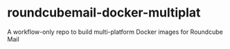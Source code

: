 # roundcubemail-docker-multiplat
A workflow-only repo to build multi-platform Docker images for Roundcube Mail
